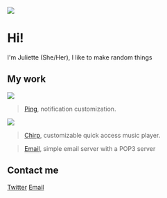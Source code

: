 ![](http://www.ghibli.jp/images/kaguya1.jpg)
# Hi!
I'm Juliette (She/Her), I like to make random things

## My work
![](https://repo.juliette.page/assets/ping/banner.png)
> [Ping](https://github.com/justnaa/PingTweak), notification customization.

![](https://repo.juliette.page/assets/chirp/banner.png)
> [Chirp](https://github.com/justnaa/Chirp), customizable quick access music player.

> [Email](https://github.com/justnaa/email), simple email server with a POP3 server

## Contact me
[Twitter](https://twitter.com/JuliettePod)
[Email](mailto:hi@juliette.page)
